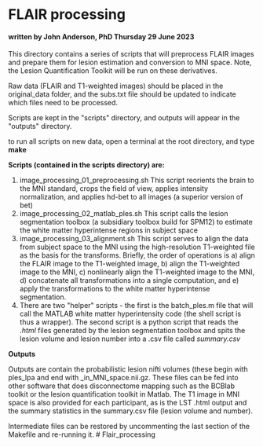 # FLAIR processing
#### written by John Anderson, PhD Thursday 29 June 2023

This directory contains a series of scripts that will preprocess FLAIR images and prepare them for lesion estimation and conversion to MNI space. Note, the Lesion Quantification Toolkit will be run on these derivatives.

Raw data (FLAIR and T1-weighted images) should be placed in the original_data folder, and the subs.txt file should be updated to indicate which files need to be processed.

Scripts are kept in the "scripts" directory, and outputs will appear in the "outputs" directory.

to run all scripts on new data, open a terminal at the root directory, and type **make**

**Scripts (contained in the scripts directory) are:**

1. image\_processing\_01\_preprocessing.sh
	This script reorients the brain to the MNI standard, crops the field of view, applies intensity normalization, and applies hd-bet to all images (a superior version of bet)
2. image\_processing\_02\_matlab\_ples.sh
	 This script calls the lesion segmentation toolbox (a subsidiary toolbox build for SPM12) to estimate the white matter hyperintense regions in subject space
3. image\_processing\_03\_alignment.sh
	This script serves to align the data from subject space to the MNI using the high-resolution T1-weighted file as the basis for the transforms. Briefly, the order of operations is a) align the FLAIR image to the T1-weighted image, b) align the T1-weighted image to the MNI, c) nonlinearly align the T1-weighted image to the MNI, d) concatenate all transformations into a single computation, and e) apply the transformations to the white matter hyperintense segmentation.
4. There are two "helper" scripts - the first is the batch_ples.m file that will call the MATLAB white matter hyperintensity code (the shell script is thus a wrapper). The second script is a python script that reads the *.html* files generated by the lesion segmentation toolbox and spits the lesion volume and lesion number into a .csv file called *summary.csv*

**Outputs**

Outputs are contain the probabilistic lesion nifti volumes (these begin with ples_lpa and end with \_in\_MNI\_space.nii.gz. These files can be fed into other software that does disconnectome mapping such as the BCBlab toolkit or the lesion quantification toolkit in Matlab. The T1 image in MNI space is also provided for each participant, as is the LST .html output and the summary statistics in the summary.csv file (lesion volume and number).

Intermediate files can be restored by uncommenting the last section of the Makefile and re-running it. # Flair_processing
